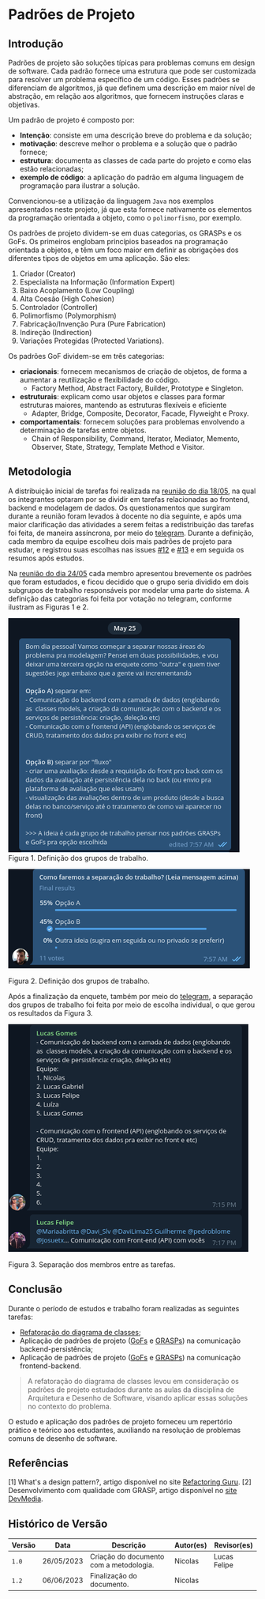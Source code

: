 # Padrões de Projeto

## Introdução

Padrões de projeto são soluções típicas para problemas comuns em design de software. Cada padrão fornece uma estrutura que pode ser customizada para resolver um problema específico de um código. Esses padrões se diferenciam de algoritmos, já que definem uma descrição em maior nível de abstração, em relação aos algoritmos, que fornecem instruções claras e objetivas.

Um padrão de projeto é composto por:

- **Intenção**: consiste em uma descrição breve do problema e da solução;
- **motivação**: descreve melhor o problema e a solução que o padrão fornece;
- **estrutura**: documenta as classes de cada parte do projeto e como elas estão relacionadas;
- **exemplo de código**: a aplicação do padrão em alguma linguagem de programação para ilustrar a solução.

Convencionou-se a utilização da linguagem `Java` nos exemplos apresentados neste projeto, já que esta fornece nativamente os elementos da programação orientada a objeto, como o `polimorfismo`, por exemplo.

Os padrões de projeto dividem-se em duas categorias, os GRASPs e os GoFs. Os primeiros englobam princípios baseados na programação orientada a objetos, e têm um foco maior em definir as obrigações dos diferentes tipos de objetos em uma aplicação. São eles:

1. Criador (Creator)
1. Especialista na Informação (Information Expert)
1. Baixo Acoplamento (Low Coupling)
1. Alta Coesão (High Cohesion)
1. Controlador (Controller)
1. Polimorfismo (Polymorphism)
1. Fabricação/Invenção Pura (Pure Fabrication)
1. Indireção (Indirection)
1. Variações Protegidas (Protected Variations).

Os padrões GoF dividem-se em três categorias:

- **criacionais**: fornecem mecanismos de criação de objetos, de forma a aumentar a reutilização e flexibilidade do código.
  - Factory Method, Abstract Factory, Builder, Prototype e Singleton.
- **estruturais**: explicam como usar objetos e classes para formar estruturas maiores, mantendo as estruturas flexíveis e eficiente
  - Adapter, Bridge, Composite, Decorator, Facade, Flyweight e Proxy.
- **comportamentais**: fornecem soluções para problemas envolvendo a determinação de tarefas entre objetos.
  - Chain of Responsibility, Command, Iterator, Mediator, Memento, Observer, State, Strategy, Template Method e Visitor.

## Metodologia

A distribuição inicial de tarefas foi realizada na [reunião do dia 18/05](../0.planejamento/atas/ata_18_05_2023.md), na qual os integrantes optaram por se dividir em tarefas relacionadas ao frontend, backend e modelagem de dados. Os questionamentos que surgiram durante a reunião foram levados à docente no dia seguinte, e após uma maior clarificação das atividades a serem feitas a redistribuição das tarefas foi feita, de maneira assíncrona, por meio do [telegram](../1.base/processos/ferramentasutilizadas.md). Durante a definição, cada membro da equipe escolheu dois mais padrões de projeto para estudar, e registrou suas escolhas nas issues [#12](https://github.com/UnBArqDsw2023-1/2023.1_G5_ProjetoRiHappy/issues/12) e [#13](https://github.com/UnBArqDsw2023-1/2023.1_G5_ProjetoRiHappy/issues/13) e em seguida os resumos após estudos.

Na [reunião do dia 24/05](../0.planejamento/atas/ata_24_05_2023.md) cada membro apresentou brevemente os padrões que foram estudados, e ficou decidido que o grupo seria dividido em dois subgrupos de trabalho responsáveis por modelar uma parte do sistema. A definição das categorias foi feita por votação no telegram, conforme ilustram as Figuras 1 e 2.

![](./assets/padroesdeprojeto/2610.png)
Figura 1. Definição dos grupos de trabalho.

![](./assets/padroesdeprojeto/2623.png)

Figura 2. Definição dos grupos de trabalho.

Após a finalização da enquete, também por meio do [telegram](../1.base/processos/ferramentasutilizadas.md), a separação dos grupos de trabalho foi feita por meio de escolha individual, o que gerou os resultados da Figura 3.

![](./assets/padroesdeprojeto/2716.png)

Figura 3. Separação dos membros entre as tarefas.

## Conclusão

Durante o período de estudos e trabalho foram realizadas as seguintes tarefas:

- [Refatoração do diagrama de classes](../2.modelagem/estatica/diagramadeclasses.md#versão-2);
- Aplicação de padrões de projeto ([GoFs](./back/gof.md) e [GRASPs](./back/grasp.md)) na comunicação backend-persistência;
- Aplicação de padrões de projeto ([GoFs](./front/gof.md) e [GRASPs](./front/grasp.md)) na comunicação frontend-backend.

> A refatoração do diagrama de classes levou em consideração os padrões de projeto estudados durante as aulas da disciplina de Arquitetura e Desenho de Software, visando aplicar essas soluções no contexto do problema.

O estudo e aplicação dos padrões de projeto forneceu um repertório prático e teórico aos estudantes, auxiliando na resolução de problemas comuns de desenho de software.

## Referências

[1] What's a design pattern?, artigo disponível no site [Refactoring Guru](https://refactoring.guru/design-patterns/what-is-pattern).
[2] Desenvolvimento com qualidade com GRASP, artigo disponível no [site DevMedia](https://www.devmedia.com.br/desenvolvimento-com-qualidade-com-grasp/28704).

## Histórico de Versão

| Versão | Data | Descrição | Autor(es) | Revisor(es) |
|--------|------|-----------|-----------|-------------|
| `1.0`  | 26/05/2023 | Criação do documento com a metodologia. | Nicolas | Lucas Felipe |
| `1.2`  | 06/06/2023 | Finalização do documento.               | Nicolas |
